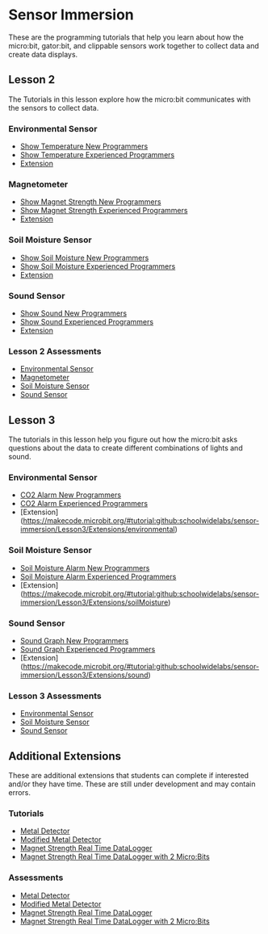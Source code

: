 # Sensor Immersion
These are the programming tutorials that help you learn about how the micro:bit, gator:bit, and clippable sensors work together to collect data and create data displays.

## Lesson 2
The Tutorials in this lesson explore how the micro:bit communicates with the sensors to collect data.

### Environmental Sensor
* [Show Temperature New Programmers](https://makecode.microbit.org/#tutorial:github:schoolwidelabs/sensor-immersion/Lesson2/New/environmental)
* [Show Temperature Experienced Programmers](https://makecode.microbit.org/#tutorial:github:schoolwidelabs/sensor-immersion/Lesson2/Experienced/environmental)
* [Extension](https://makecode.microbit.org/#tutorial:github:schoolwidelabs/sensor-immersion/Lesson2/Extensions/environmental)

### Magnetometer 
* [Show Magnet Strength New Programmers](https://makecode.microbit.org/#tutorial:github:schoolwidelabs/sensor-immersion/Lesson2/New/magnetometer)
* [Show Magnet Strength Experienced Programmers](https://makecode.microbit.org/#tutorial:github:schoolwidelabs/sensor-immersion/Lesson2/Experienced/magnetometer)
* [Extension](https://makecode.microbit.org/#tutorial:github:schoolwidelabs/sensor-immersion/Lesson2/Extensions/magnetometer)

### Soil Moisture Sensor
* [Show Soil Moisture New Programmers](https://makecode.microbit.org/#tutorial:github:schoolwidelabs/sensor-immersion/Lesson2/New/soilMoisture)
* [Show Soil Moisture Experienced Programmers](https://makecode.microbit.org/#tutorial:github:schoolwidelabs/sensor-immersion/Lesson2/Experienced/soilMoisture)
* [Extension](https://makecode.microbit.org/#tutorial:github:schoolwidelabs/sensor-immersion/Lesson2/Extensions/soilMoisture)

### Sound Sensor
* [Show Sound New Programmers](https://makecode.microbit.org/#tutorial:github:schoolwidelabs/sensor-immersion/Lesson2/New/sound)
* [Show Sound Experienced Programmers](https://makecode.microbit.org/#tutorial:github:schoolwidelabs/sensor-immersion/Lesson2/Experienced/sound)
* [Extension](https://makecode.microbit.org/#tutorial:github:schoolwidelabs/sensor-immersion/Lesson2/Extensions/sound)

### Lesson 2 Assessments
* [Environmental Sensor](/assessments/Lesson2/environmental_assessment.md)
* [Magnetometer](/assessments/Lesson2/magnetometer_assessment.md)
* [Soil Moisture Sensor](/assessments/Lesson2/soil_moisture_assessment.md)
* [Sound Sensor](/assessments/Lesson2/sound_assessment.md)


## Lesson 3
The tutorials in this lesson help you figure out how the micro:bit asks questions about the data to create different combinations of lights and sound. 

### Environmental Sensor
* [CO2 Alarm New Programmers](https://makecode.microbit.org/#tutorial:github:schoolwidelabs/sensor-immersion/Lesson3/New/environmental)
* [CO2 Alarm Experienced Programmers](https://makecode.microbit.org/#tutorial:github:schoolwidelabs/sensor-immersion/Lesson3/Experienced/environmental)
* [Extension] (https://makecode.microbit.org/#tutorial:github:schoolwidelabs/sensor-immersion/Lesson3/Extensions/environmental)

### Soil Moisture Sensor
* [Soil Moisture Alarm New Programmers](https://makecode.microbit.org/#tutorial:github:schoolwidelabs/sensor-immersion/Lesson3/New/soilMoisture)
* [Soil Moisture Alarm Experienced Programmers](https://makecode.microbit.org/#tutorial:github:schoolwidelabs/sensor-immersion/Lesson3/Experienced/soilMoisture)
* [Extension]  (https://makecode.microbit.org/#tutorial:github:schoolwidelabs/sensor-immersion/Lesson3/Extensions/soilMoisture)

### Sound Sensor
* [Sound Graph New Programmers](https://makecode.microbit.org/#tutorial:github:schoolwidelabs/sensor-immersion/Lesson3/New/sound)
* [Sound Graph Experienced Programmers](https://makecode.microbit.org/#tutorial:github:schoolwidelabs/sensor-immersion/Lesson3/Experienced/sound)
* [Extension] (https://makecode.microbit.org/#tutorial:github:schoolwidelabs/sensor-immersion/Lesson3/Extensions/sound)

### Lesson 3 Assessments
* [Environmental Sensor](/assessments/Lesson3/environmental_assessment.md)
* [Soil Moisture Sensor](/assessments/Lesson3/soil_moisture_assessment.md)
* [Sound Sensor](/assessments/Lesson3/sound_assessment.md)

## Additional Extensions
These are additional extensions that students can complete if interested and/or they have time. These are still under development and may contain errors.

### Tutorials
* [Metal Detector](https://makecode.microbit.org/#tutorial:github:schoolwidelabs/sensor-immersion/AdditionalExtensions/metal_detector)
* [Modified Metal Detector](https://makecode.microbit.org/#tutorial:github:schoolwidelabs/sensor-immersion/AdditionalExtensions/modified_metal_detector)
* [Magnet Strength Real Time DataLogger](https://makecode.microbit.org/#tutorial:github:schoolwidelabs/sensor-immersion/AdditionalExtensions/magnetometer_datalogger)
* [Magnet Strength Real Time DataLogger with 2 Micro:Bits](https://makecode.microbit.org/#tutorial:github:schoolwidelabs/sensor-immersion/AdditionalExtensions/magnetometer_datalogger_radio)


### Assessments
* [Metal Detector](/assessments/AdditionalExtensions/metal_detector_assessment.md)
* [Modified Metal Detector](/assessments/AdditionalExtensions/modified_metal_detector_assessment.md)
* [Magnet Strength Real Time DataLogger](/assessments/AdditionalExtensions/magnet_datalogger_assessment.md)
* [Magnet Strength Real Time DataLogger with 2 Micro:Bits](/assessments/AdditionalExtensions/magnet_datalogger_radio_assessment.md)








